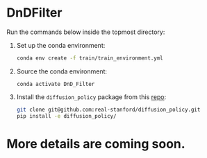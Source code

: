 # DnDFilter
Run the commands below inside the topmost directory:
1. Set up the conda environment:
    ```bash
    conda env create -f train/train_environment.yml
    ```
2. Source the conda environment:
    ```
    conda activate DnD_Filter
    ```
3. Install the `diffusion_policy` package from this [repo](https://github.com/real-stanford/diffusion_policy):
    ```bash
    git clone git@github.com:real-stanford/diffusion_policy.git
    pip install -e diffusion_policy/
    ```
# More details are coming soon.

